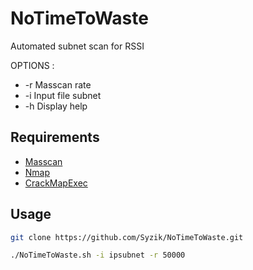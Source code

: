 # NoTimeToWaste

Automated subnet scan for RSSI 

OPTIONS : 
  * -r Masscan rate
  * -i Input file subnet
  * -h Display help

## Requirements 
  - [Masscan](https://github.com/robertdavidgraham/masscan)
  - [Nmap](https://github.com/nmap/nmap)
  - [CrackMapExec](https://github.com/byt3bl33d3r/CrackMapExec)

## Usage

```bash
git clone https://github.com/Syzik/NoTimeToWaste.git
```

```bash
./NoTimeToWaste.sh -i ipsubnet -r 50000
```
